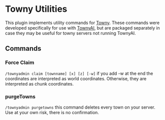 # Towny Utilities
This plugin implements utility commands for [Towny](https://github.com/TownyAdvanced/Towny). These commands were developed specifically for use with [TownyAI](https://github.com/Sheepy3/townyai), but are packaged separately in case they may be useful for towny servers not running TownyAI. 


## Commands

### Force Claim
```/townyadmin claim [townname] [x] [z] [-w]```
if you add -w at the end the coordinates are interpreted as world coordinates. Otherwise, they are interpreted as chunk coordinates.

### purgeTowns
```/townyadmin purgetowns```
this command deletes every town on your server. Use at your own risk, there is no confirmation.
